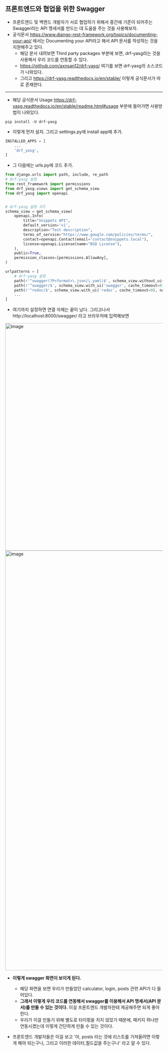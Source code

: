 ## 프론트엔드와 협업을 위한 Swagger
- 프론트엔드 및 백엔드 개발자가 서로 협업하기 위해서 중간에 기준이 되어주는 Swagger라는 API 명세서를 만드는 데 도움을 주는 것을 사용해보자.
- 공식문서 https://www.django-rest-framework.org/topics/documenting-your-api/ 에서는 Documenting your API라고 해서 API 문서를 작성하는 것을 지원해주고 있다.
  - 해당 문서 내려보면 Third party packages 부분에 보면, drf-yasg라는 것을 사용해서 우리 코드를 연동할 수 있다. 
  - https://github.com/axnsan12/drf-yasg/ 여기를 보면 drf-yasg의 소스코드가 나와있다. 
  - 그리고 https://drf-yasg.readthedocs.io/en/stable/ 이렇게 공식문서가 따로 존재한다.

* * *

- 해당 공식문서 Usage https://drf-yasg.readthedocs.io/en/stable/readme.html#usage 부분에 들어가면 사용방법이 나와있다. 

```terminal
pip install -U drf-yasg
```
- 이렇게 먼저 설치. 그리고 settings.py에 install app에 추가.

```python
INSTALLED_APPS = [
    ...
    'drf_yasg',
]
```

- 그 다음에는 urls.py에 코드 추가.

```python
from django.urls import path, include, re_path
# drf-yasg 설정
from rest_framework import permissions
from drf_yasg.views import get_schema_view
from drf_yasg import openapi


# drf-yasg 설정 코드
schema_view = get_schema_view(
    openapi.Info(
        title="Snippets API",
        default_version='v1',
        description="Test description",
        terms_of_service="https://www.google.com/policies/terms/",
        contact=openapi.Contact(email="contact@snippets.local"),
        license=openapi.License(name="BSD License"),
    ),
    public=True,
    permission_classes=[permissions.AllowAny],
)

urlpatterns = [
    # drf-yasg 설정
    path(r'^swagger(?P<format>\.json|\.yaml)$', schema_view.without_ui(cache_timeout=0), name='schema-json'),
    path(r'^swagger/$', schema_view.with_ui('swagger', cache_timeout=0), name='schema-swagger-ui'),
    path(r'^redoc/$', schema_view.with_ui('redoc', cache_timeout=0), name='schema-redoc'),
    ...
]
```

- 여기까지 설정하면 연결 자체는 끝이 났다. 그리고나서 http://localhost:8000/swagger/ 라고 브라우저에 입력해보면
<img width="728" alt="image" src="https://user-images.githubusercontent.com/95380638/169634622-ded315c1-a773-4780-afc4-6beac6896f13.png">
<img width="1343" alt="image" src="https://user-images.githubusercontent.com/95380638/169634824-824daed0-8680-4974-9cc2-d2e9f10e841f.png">


- **이렇게 swagger 화면이 보이게 된다.** 
  - 해당 화면을 보면 우리가 만들었던 calculator, login, posts 관련 API가 다 들어있다.
  - **그래서 이렇게 우리 코드를 연동해서 swagger를 이용해서 API 명세서(API 문서)를 만들 수 있는 것이다.** 이걸 프론트엔드 개발자한테 제공해주면 되게 좋아한다. 
  - 우리가 이걸 만들기 위해 별도로 타이핑을 치지 않았기 때문에, 패키지 하나만 연동시켰는데 이렇게 간단하게 만들 수 있는 것이다.

- 프론트엔드 개발자들은 이걸 보고 '아, posts 라는 것에 리스트를 가져올려면 이렇게 해야 되는구나, 그리고 이러한 데이터,필드값을 주는구나' 라고 알 수 있다. 


